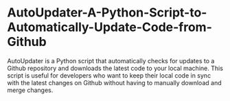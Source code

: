 # AutoUpdater-A-Python-Script-to-Automatically-Update-Code-from-Github
AutoUpdater is a Python script that automatically checks for updates to a Github repository and downloads the latest code to your local machine. This script is useful for developers who want to keep their local code in sync with the latest changes on Github without having to manually download and merge changes.
